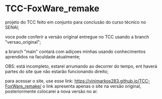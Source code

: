 # TCC-FoxWare_remake
projeto do TCC feito em conjunto para conclusão do curso técnico no SENAI;
 
voce pode conferir a versão original entregue no TCC usando a branch "versao_original";

a branch "main" contará com adiçoes minhas usando conhecimentos aprendidos na faculdade atualmente;

OBS: está incompleto, estarei arrumando ao decorrer do tempo, ent haverá partes do site que não estarão funcionando direito;
 
para acessar o site, use esse link: https://vinimarkos283.github.io/TCC-FoxWare_remake/
o link apresenta apenas o site na versão original, posteriormente colocarei a nova versão no ar. 
